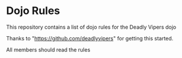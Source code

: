 Dojo Rules
==========

This repository contains a list of dojo rules for the Deadly Vipers dojo

Thanks to "https://github.com/deadlyvipers" for getting this started.

All members should read the rules
